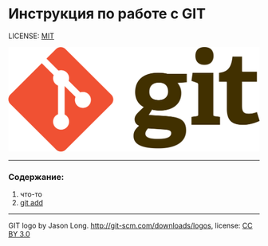 # Инструкция по работе с GIT

LICENSE: [MIT](./license.md)

![git-logo](/assets/git-logo.png)

---

### Содержание:
1. что-то
2. [git add](./add.md)

---

GIT logo by Jason Long. http://git-scm.com/downloads/logos, license: [CC BY 3.0](https://creativecommons.org/licenses/by/3.0/)